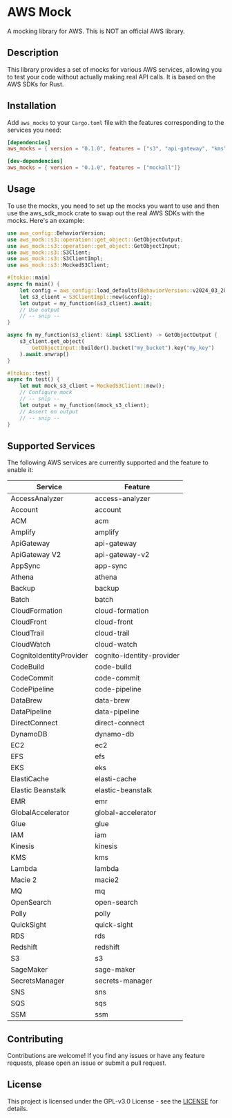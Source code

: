 # AWS Mock

A mocking library for AWS. This is NOT an official AWS library.

## Description

This library provides a set of mocks for various AWS services, allowing you to test your code without actually making real API calls. It is based on the AWS SDKs for Rust.

## Installation

Add `aws_mocks` to your `Cargo.toml` file with the features corresponding to the services you need:

```toml
[dependencies]
aws_mocks = { version = "0.1.0", features = ["s3", "api-gateway", "kms"]}

[dev-dependencies]
aws_mocks = { version = "0.1.0", features = ["mockall"]}
```

## Usage
To use the mocks, you need to set up the mocks you want to use and then use the aws_sdk_mock crate to swap out the real AWS SDKs with the mocks. Here's an example:
```rust
use aws_config::BehaviorVersion;
use aws_mock::s3::operation::get_object::GetObjectOutput;
use aws_mock::s3::operation::get_object::GetObjectInput;
use aws_mock::s3::S3Client;
use aws_mock::s3::S3ClientImpl;
use aws_mock::s3::MockedS3Client;

#[tokio::main]
async fn main() {
    let config = aws_config::load_defaults(BehaviorVersion::v2024_03_28()).await;
    let s3_client = S3ClientImpl::new(&config);
    let output = my_function(&s3_client).await;
    // Use output
    // -- snip --
}

async fn my_function(s3_client: &impl S3Client) -> GetObjectOutput {
    s3_client.get_object(
        GetObjectInput::builder().bucket("my_bucket").key("my_key")
    ).await.unwrap()
}

#[tokio::test]
async fn test() {
    let mut mock_s3_client = MockedS3Client::new();
    // Configure mock
    // -- snip --
    let output = my_function(&mock_s3_client);
    // Assert on output
    // -- snip --
}
```

## Supported Services
The following AWS services are currently supported and the feature to enable it:

| Service                 | Feature                   |
|-------------------------|---------------------------|
| AccessAnalyzer          | access-analyzer           |
| Account                 | account                   |
| ACM                     | acm                       |
| Amplify                 | amplify                   |
| ApiGateway              | api-gateway               |
| ApiGateway V2           | api-gateway-v2            |
| AppSync                 | app-sync                  |
| Athena                  | athena                    |
| Backup                  | backup                    |
| Batch                   | batch                     |
| CloudFormation          | cloud-formation           |
| CloudFront              | cloud-front               |
| CloudTrail              | cloud-trail               |
| CloudWatch              | cloud-watch               |
| CognitoIdentityProvider | cognito-identity-provider |
| CodeBuild               | code-build                |
| CodeCommit              | code-commit               |
| CodePipeline            | code-pipeline             |
| DataBrew                | data-brew                 |
| DataPipeline            | data-pipeline             |
| DirectConnect           | direct-connect            |
| DynamoDB                | dynamo-db                 |
| EC2                     | ec2                       |
| EFS                     | efs                       |
| EKS                     | eks                       |
| ElastiCache             | elasti-cache              |
| Elastic Beanstalk       | elastic-beanstalk         |
| EMR                     | emr                       |
| GlobalAccelerator       | global-accelerator        | 
| Glue                    | glue                      | 
| IAM                     | iam                       |
| Kinesis                 | kinesis                   |
| KMS                     | kms                       |
| Lambda                  | lambda                    |
| Macie 2                 | macie2                    |
| MQ                      | mq                        |
| OpenSearch              | open-search               |
| Polly                   | polly                     |
| QuickSight              | quick-sight               |
| RDS                     | rds                       |
| Redshift                | redshift                  |
| S3                      | s3                        |
| SageMaker               | sage-maker                |
| SecretsManager          | secrets-manager           |
| SNS                     | sns                       |
| SQS                     | sqs                       |
| SSM                     | ssm                       |

## Contributing
Contributions are welcome! If you find any issues or have any feature requests, please open an issue or submit a pull request.

## License 
This project is licensed under the GPL-v3.0 License - see the [LICENSE](./LICENSE) for details.